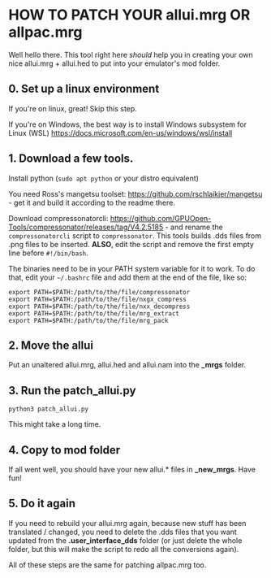 # HOW TO PATCH YOUR allui.mrg OR allpac.mrg
Well hello there. This tool right here *should* help you in creating your
own nice allui.mrg + allui.hed to put into your emulator's mod folder.

## 0. Set up a linux environment

If you're on linux, great! Skip this step.

If you're on Windows, the best way is to install Windows subsystem for Linux (WSL)
https://docs.microsoft.com/en-us/windows/wsl/install

## 1. Download a few tools.

Install python (``sudo apt python`` or your distro equivalent)

You need Ross's mangetsu toolset: https://github.com/rschlaikjer/mangetsu - get it and build it according
to the readme there.

Download compressonatorcli: https://github.com/GPUOpen-Tools/compressonator/releases/tag/V4.2.5185 - and rename the ``compressonatorcli`` script to ``compressonator``.
This tools builds .dds files from .png files to be inserted. **ALSO**, edit the script and remove the first empty line before ``#!/bin/bash``.

The binaries need to be in your PATH system variable for it to work. To do that, edit your ``~/.bashrc``
file and add them at the end of the file, like so:

    export PATH=$PATH:/path/to/the/file/compressonator
    export PATH=$PATH:/path/to/the/file/nxgx_compress
    export PATH=$PATH:/path/to/the/file/nxx_decompress
    export PATH=$PATH:/path/to/the/file/mrg_extract
    export PATH=$PATH:/path/to/the/file/mrg_pack

## 2. Move the allui 
Put an unaltered allui.mrg, allui.hed and allui.nam into the **_mrgs** folder.

## 3. Run the patch_allui.py
``python3 patch_allui.py``

This might take a long time.

## 4. Copy to mod folder
If all went well, you should have your new allui.* files in **_new_mrgs**. Have fun!

## 5. Do it again
If you need to rebuild your allui.mrg again, because new stuff has been translated / changed,
you need to delete the .dds files that you want updated from the **.user_interface_dds** folder (or just delete the
whole folder, but this will make the script to redo all the conversions again).

All of these steps are the same for patching allpac.mrg too.